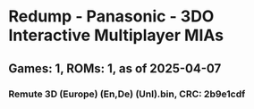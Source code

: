 # Redump - Panasonic - 3DO Interactive Multiplayer MIAs
## Games: 1, ROMs: 1, as of 2025-04-07

### Remute 3D (Europe) (En,De) (Unl).bin, CRC: 2b9e1cdf
